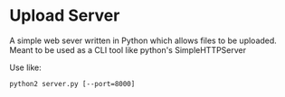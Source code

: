 Upload Server
=============

A simple web sever written in Python which allows files to be uploaded. Meant to
be used as a CLI tool like python's SimpleHTTPServer

Use like:

    python2 server.py [--port=8000]
